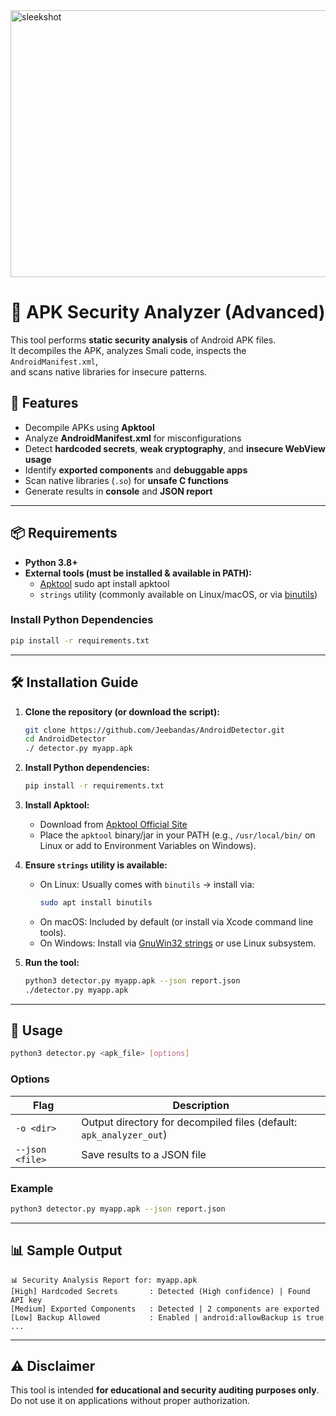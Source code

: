<img width="937" height="427" alt="sleekshot" src="https://github.com/user-attachments/assets/15bcb1ed-bb35-4d00-ab80-3429fb575cbe" />

# 📱 APK Security Analyzer (Advanced)

This tool performs **static security analysis** of Android APK files.  
It decompiles the APK, analyzes Smali code, inspects the `AndroidManifest.xml`,  
and scans native libraries for insecure patterns.

## 🚀 Features
- Decompile APKs using **Apktool**
- Analyze **AndroidManifest.xml** for misconfigurations
- Detect **hardcoded secrets**, **weak cryptography**, and **insecure WebView usage**
- Identify **exported components** and **debuggable apps**
- Scan native libraries (`.so`) for **unsafe C functions**
- Generate results in **console** and **JSON report**

---

## 📦 Requirements

- **Python 3.8+**
- **External tools (must be installed & available in PATH):**
  - [Apktool](https://ibotpeaches.github.io/Apktool/) sudo apt install apktool
  - `strings` utility (commonly available on Linux/macOS, or via [binutils](https://www.gnu.org/software/binutils/))

### Install Python Dependencies
```bash
pip install -r requirements.txt
```

---

## 🛠️ Installation Guide

1. **Clone the repository (or download the script):**
   ```bash
   git clone https://github.com/Jeebandas/AndroidDetector.git
   cd AndroidDetector
   ./ detector.py myapp.apk
   ```

2. **Install Python dependencies:**
   ```bash
   pip install -r requirements.txt
   ```

3. **Install Apktool:**
   - Download from [Apktool Official Site](https://ibotpeaches.github.io/Apktool/)
   - Place the `apktool` binary/jar in your PATH (e.g., `/usr/local/bin/` on Linux or add to Environment Variables on Windows).

4. **Ensure `strings` utility is available:**
   - On Linux: Usually comes with `binutils` → install via:
     ```bash
     sudo apt install binutils
     ```
   - On macOS: Included by default (or install via Xcode command line tools).
   - On Windows: Install via [GnuWin32 strings](http://gnuwin32.sourceforge.net/packages/strings.htm) or use Linux subsystem.

5. **Run the tool:**
   ```bash
   python3 detector.py myapp.apk --json report.json
   ./detector.py myapp.apk
   ```

---

## 🔧 Usage

```bash
python3 detector.py <apk_file> [options]
```

### Options
| Flag | Description |
|------|-------------|
| `-o <dir>` | Output directory for decompiled files (default: `apk_analyzer_out`) |
| `--json <file>` | Save results to a JSON file |

### Example
```bash
python3 detector.py myapp.apk --json report.json
```

---

## 📊 Sample Output
```
📊 Security Analysis Report for: myapp.apk
[High] Hardcoded Secrets       : Detected (High confidence) | Found API key
[Medium] Exported Components   : Detected | 2 components are exported
[Low] Backup Allowed           : Enabled | android:allowBackup is true
...
```

---

## ⚠️ Disclaimer
This tool is intended **for educational and security auditing purposes only**.  
Do not use it on applications without proper authorization.


